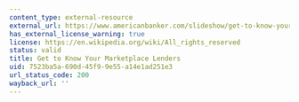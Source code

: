 ```yaml
---
content_type: external-resource
external_url: https://www.americanbanker.com/slideshow/get-to-know-your-marketplace-lenders
has_external_license_warning: true
license: https://en.wikipedia.org/wiki/All_rights_reserved
status: valid
title: Get to Know Your Marketplace Lenders
uid: 7523ba5a-690d-45f9-9e55-a14e1ad251e3
url_status_code: 200
wayback_url: ''
---
```

